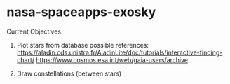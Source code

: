 # nasa-spaceapps-exosky
Current Objectives:
1. Plot stars from database
possible references: <br/>
https://aladin.cds.unistra.fr/AladinLite/doc/tutorials/interactive-finding-chart/
https://www.cosmos.esa.int/web/gaia-users/archive

3. Draw constellations (between stars)
